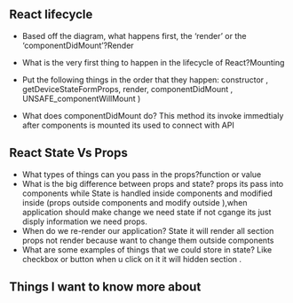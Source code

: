 ## React lifecycle
-	Based off the diagram, what happens first, the ‘render’ or the ‘componentDidMount’?Render
-	What is the very first thing to happen in the lifecycle of React?Mounting
-	Put the following things in the order that they happen: constructor , getDeviceStateFormProps, render, componentDidMount , UNSAFE_componentWillMount  )


-	What does componentDidMount do? This method its invoke immedtialy after components is mounted its used to connect with API
##  React State Vs Props
-	What types of things can you pass in the props?function or value  
-	 What is the big difference between props and state? props its pass into components while State is handled inside components and modified inside  (props outside components and modify outside ),when application should make change we need state if not cgange its just disply information we need props. 
-	 When do we re-render our application? State it will render all section props not render because want to change them outside components 
-	 What are some examples of things that we could store in state? Like checkbox or button when u click on it it will hidden section .



## Things I want to know more about
